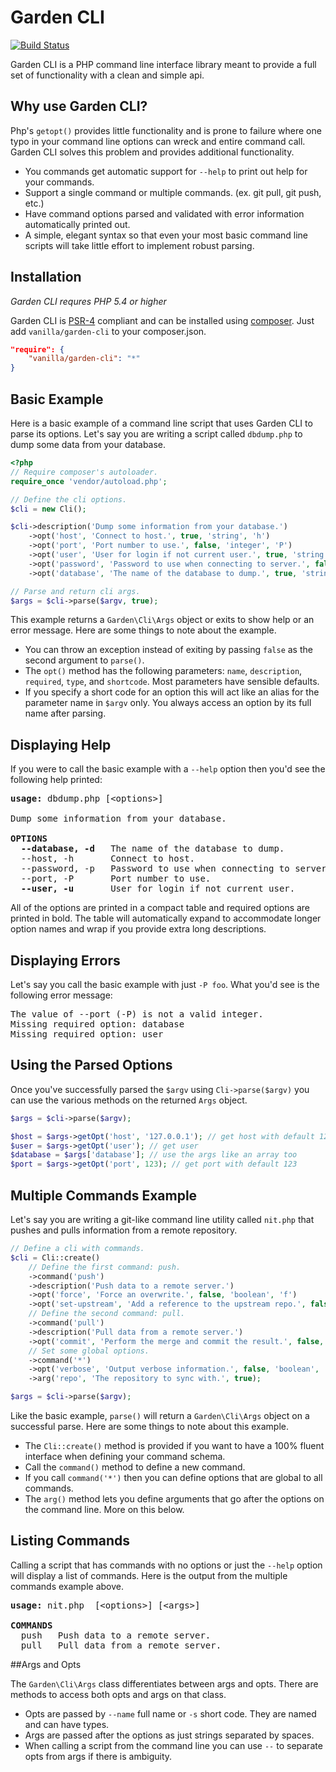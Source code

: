 Garden CLI
==========

[![Build Status](https://travis-ci.org/vanilla/garden-cli.svg?branch=master)](https://travis-ci.org/vanilla/garden-cli)

Garden CLI is a PHP command line interface library meant to provide a full set of functionality with a clean and simple api.

Why use Garden CLI?
-------------------

Php's `getopt()` provides little functionality and is prone to failure where one typo in your command line options can wreck and entire command call. Garden CLI solves this problem and provides additional functionality.

 * You commands get automatic support for `--help` to print out help for your commands.
 * Support a single command or multiple commands. (ex. git pull, git push, etc.)
 * Have command options parsed and validated with error information automatically printed out.
 * A simple, elegant syntax so that even your most basic command line scripts will take little effort to implement robust parsing.

Installation
------------

*Garden CLI requres PHP 5.4 or higher*

Garden CLI is [PSR-4](https://github.com/php-fig/fig-standards/blob/master/accepted/PSR-4-autoloader.md) compliant and can be installed using [composer](//getcomposer.org). Just add `vanilla/garden-cli` to your composer.json.

```json
"require": {
    "vanilla/garden-cli": "*"
}
```

Basic Example
-------------

Here is a basic example of a command line script that uses Garden CLI to parse its options. Let's say you are writing a script called `dbdump.php` to dump some data from your database.

```php
<?php
// Require composer's autoloader.
require_once 'vendor/autoload.php';

// Define the cli options.
$cli = new Cli();

$cli->description('Dump some information from your database.')
    ->opt('host', 'Connect to host.', true, 'string', 'h')
    ->opt('port', 'Port number to use.', false, 'integer', 'P')
    ->opt('user', 'User for login if not current user.', true, 'string', 'u')
    ->opt('password', 'Password to use when connecting to server.', false, 'string', 'p')
    ->opt('database', 'The name of the database to dump.', true, 'string', 'd');

// Parse and return cli args.
$args = $cli->parse($argv, true);
```

This example returns a `Garden\Cli\Args` object or exits to show help or an error message. Here are some things to note about the example.

* You can throw an exception instead of exiting by passing `false` as the second argument to `parse()`.
* The `opt()` method has the following parameters: `name`, `description`, `required`, `type`, and `shortcode`. Most parameters have sensible defaults.
* If you specify a short code for an option this will act like an alias for the parameter name in `$argv` only. You always access an option by its full name after parsing.

Displaying Help
---------------

If you were to call the basic example with a `--help` option then you'd see the following help printed:

<pre>
<b>usage: </b>dbdump.php [&lt;options&gt;]

Dump some information from your database.

<b>OPTIONS</b>
  <b>--database, -d</b>   The name of the database to dump.
  --host, -h       Connect to host.
  --password, -p   Password to use when connecting to server.
  --port, -P       Port number to use.
  <b>--user, -u</b>       User for login if not current user.
</pre>

All of the options are printed in a compact table and required options are printed in bold. The table will automatically expand to accommodate longer option names and wrap if you provide extra long descriptions.

Displaying Errors
-----------------

Let's say you call the basic example with just `-P foo`. What you'd see is the following error message:

<pre>
The value of --port (-P) is not a valid integer.
Missing required option: database
Missing required option: user
</pre>

Using the Parsed Options
------------------------

Once you've successfully parsed the `$argv` using `Cli->parse($argv)` you can use the various methods on the returned `Args` object.

```php
$args = $cli->parse($argv);

$host = $args->getOpt('host', '127.0.0.1'); // get host with default 127.0.0.1
$user = $args->getOpt('user'); // get user
$database = $args['database']; // use the args like an array too
$port = $args->getOpt('port', 123); // get port with default 123
```

Multiple Commands Example
-------------------------

Let's say you are writing a git-like command line utility called `nit.php` that pushes and pulls information from a remote repository.

```php
// Define a cli with commands.
$cli = Cli::create()
    // Define the first command: push.
    ->command('push')
    ->description('Push data to a remote server.')
    ->opt('force', 'Force an overwrite.', false, 'boolean', 'f')
    ->opt('set-upstream', 'Add a reference to the upstream repo.', false, 'boolean', 'u')
    // Define the second command: pull.
    ->command('pull')
    ->description('Pull data from a remote server.')
    ->opt('commit', 'Perform the merge and commit the result.', false, 'boolean')
    // Set some global options.
    ->command('*')
    ->opt('verbose', 'Output verbose information.', false, 'boolean', 'v')
    ->arg('repo', 'The repository to sync with.', true);

$args = $cli->parse($argv);
```

Like the basic example, `parse()` will return a `Garden\Cli\Args` object on a successful parse. Here are some things to note about this example.

* The `Cli::create()` method is provided if you want to have a 100% fluent interface when defining your command schema.
* Call the `command()` method to define a new command.
* If you call `command('*')` then you can define options that are global to all commands.
* The `arg()` method lets you define arguments that go after the options on the command line. More on this below.

Listing Commands
----------------

Calling a script that has commands with no options or just the `--help` option will display a list of commands. Here is the output from the multiple commands example above.

<pre>
<b>usage: </b>nit.php <command> [&lt;options&gt;] [&lt;args&gt;]

<b>COMMANDS</b>
  push   Push data to a remote server.
  pull   Pull data from a remote server.
</pre>

##Args and Opts

The `Garden\Cli\Args` class differentiates between args and opts. There are methods to access both opts and args on that class.

* Opts are passed by `--name` full name or `-s` short code. They are named and can have types.
* Args are passed after the options as just strings separated by spaces.
* When calling a script from the command line you can use `--` to separate opts from args if there is ambiguity.